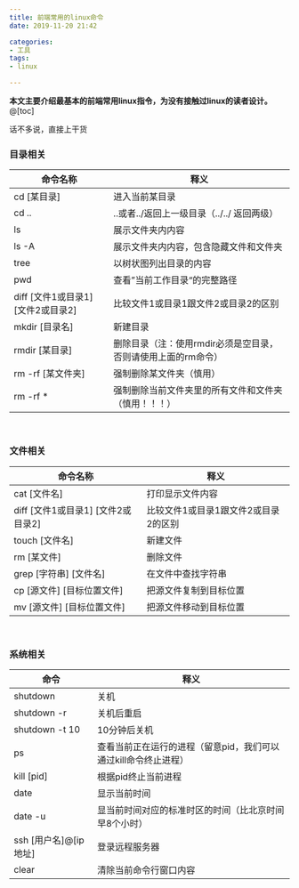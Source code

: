 ```yaml
---
title: 前端常用的linux命令
date: 2019-11-20 21:42

categories:
- 工具
tags:
- linux

---
```


**本文主要介绍最基本的前端常用linux指令，为没有接触过linux的读者设计。**
@[toc]
<br>

话不多说，直接上干货

### 目录相关

| 命令名称                               | 释义                                                         |
| -------------------------------------- | ------------------------------------------------------------ |
| cd  [某目录]                           | 进入当前某目录                                               |
| cd ..                                  | ..或者../返回上一级目录（../../ 返回两级）                   |
| ls                                     | 展示文件夹内内容                                             |
| ls -A                                  | 展示文件夹内内容，包含隐藏文件和文件夹                       |
| tree                                   | 以树状图列出目录的内容                                       |
| pwd                                    | 查看”当前工作目录“的完整路径                                 |
| diff \[文件1或目录1\] \[文件2或目录2\] | 比较文件1或目录1跟文件2或目录2的区别                         |
| mkdir [目录名]                         | 新建目录                                                     |
| rmdir [某目录]                         | 删除目录（注：使用rmdir必须是空目录，否则请使用上面的rm命令） |
| rm -rf [某文件夹]                      | 强制删除某文件夹（慎用）                                     |
| rm -rf *                               | 强制删除当前文件夹里的所有文件和文件夹（慎用！！！）         |

<br>

### 文件相关

| 命令名称                               | 释义                                 |
| -------------------------------------- | ------------------------------------ |
| cat [文件名]                           | 打印显示文件内容                     |
| diff \[文件1或目录1\] \[文件2或目录2\] | 比较文件1或目录1跟文件2或目录2的区别 |
| touch [文件名]                         | 新建文件                             |
| rm [某文件]                            | 删除文件                             |
| grep [字符串] [文件名]                 | 在文件中查找字符串                   |
| cp \[源文件\] \[目标位置文件\]         | 把源文件复制到目标位置               |
| mv \[源文件\] \[目标位置文件\]         | 把源文件移动到目标位置               |

<br>

### 系统相关

| 命令                      | 释义                                                         |
| ------------------------- | ------------------------------------------------------------ |
| shutdown                  | 关机                                                         |
| shutdown -r               | 关机后重启                                                   |
| shutdown -t 10            | 10分钟后关机                                                 |
| ps                        | 查看当前正在运行的进程（留意pid，我们可以通过kill命令终止进程） |
| kill \[pid\]              | 根据pid终止当前进程                                          |
| date                      | 显示当前时间                                                 |
| date -u                   | 显当前时间对应的标准时区的时间（比北京时间早8个小时）        |
| ssh \[用户名\]@\[ip地址\] | 登录远程服务器                                               |
| clear                     | 清除当前命令行窗口内容                                       |

